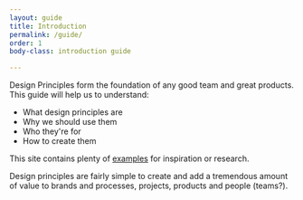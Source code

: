 ```yaml
---
layout: guide
title: Introduction
permalink: /guide/
order: 1
body-class: introduction guide

---
```


Design Principles form the foundation of any good team and great products. This guide will help us to understand:

* What design principles are
* Why we should use them
* Who they're for
* How to create them

This site contains plenty of [examples](/examples/) for inspiration or research.

Design principles are fairly simple to create and add a tremendous amount of value to brands and processes, projects, products and people (teams?).
